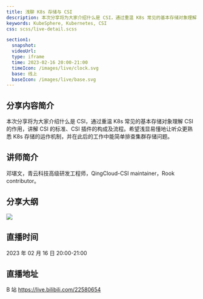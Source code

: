 ```yaml
---
title: 浅聊 K8s 存储与 CSI
description: 本次分享将为大家介绍什么是 CSI，通过重温 K8s 常见的基本存储对象理解 CSI 的作用，讲解 CSI 的标准、CSI 插件的构成及流程。
keywords: KubeSphere, Kubernetes, CSI
css: scss/live-detail.scss

section1:
  snapshot: 
  videoUrl: 
  type: iframe
  time: 2023-02-16 20:00-21:00
  timeIcon: /images/live/clock.svg
  base: 线上
  baseIcon: /images/live/base.svg
---
```

## 分享内容简介

本次分享将为大家介绍什么是 CSI，通过重温 K8s 常见的基本存储对象理解 CSI 的作用，讲解 CSI 的标准、CSI 插件的构成及流程。希望浅显易懂地让听众更熟悉 K8s 存储的运作机制，并在此后的工作中能简单排查集群存储问题。

## 讲师简介

邓堪文，青云科技高级研发工程师，QingCloud-CSI maintainer，Rook contributor。


## 分享大纲

![](https://pek3b.qingstor.com/kubesphere-community/images/csi0216-live.png)

## 直播时间

2023 年 02 月 16 日 20:00-21:00

## 直播地址

B 站  https://live.bilibili.com/22580654

